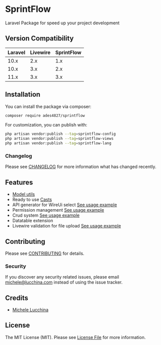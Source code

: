 # SprintFlow

Laravel Package for speed up your project development

## Version Compatibility

| Laravel | Livewire | SprintFlow |
|:--------|:---------|:-----------|
| 10.x    | 2.x      | 1.x        |
| 10.x    | 3.x      | 2.x        |
| 11.x    | 3.x      | 3.x        |

## Installation

You can install the package via composer:

```bash
composer require ades4827/sprintflow
```

For customization, you can publish with:

```bash
php artisan vendor:publish --tag=sprintflow-config
php artisan vendor:publish --tag=sprintflow-views
php artisan vendor:publish --tag=sprintflow-lang
```

### Changelog

Please see [CHANGELOG](CHANGELOG.md) for more information what has changed recently.

## Features

- [Model utils](src/Traits/BaseModelTrait.php)
- Ready to use [Casts](src/Casts)
- API generator for WireUi select [See usage example](examples/API/README.md)
- Permission management [See usage example](examples/Permission/README.md)
- Crud system [See usage example](examples/Crud/README.md)
- Datatable extension
- Livewire validation for file upload [See usage example](examples/LivewireFileValidationTrait/README.md)


## Contributing

Please see [CONTRIBUTING](CONTRIBUTING.md) for details.

### Security

If you discover any security related issues, please email michele@lucchina.com instead of using the issue tracker.

## Credits

-   [Michele Lucchina](https://github.com/ades4827)

## License

The MIT License (MIT). Please see [License File](LICENSE.md) for more information.

